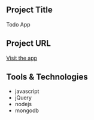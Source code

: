 ## Project Title
Todo App

## Project URL
[Visit the app](https://thawing-plains-15791.herokuapp.com/)

## Tools & Technologies
- javascript
- jQuery
- nodejs
- mongodb

